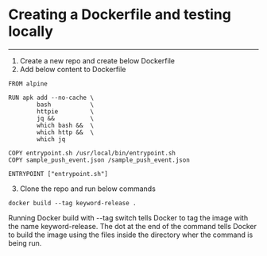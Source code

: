 # Creating a Dockerfile and testing locally
----------------------------------------------
1. Create a new repo and create below Dockerfile
2. Add below content to Dockerfile
```
FROM alpine

RUN apk add --no-cache \
        bash           \
        httpie         \
        jq &&          \
        which bash &&  \
        which http &&  \
        which jq

COPY entrypoint.sh /usr/local/bin/entrypoint.sh
COPY sample_push_event.json /sample_push_event.json

ENTRYPOINT ["entrypoint.sh"]
```
3. Clone the repo and run below commands
```
docker build --tag keyword-release .
```
Running Docker build with --tag switch tells Docker to tag the image with the name keyword-release.
The dot at the end of the command tells Docker to build the image using the files inside the directory wher the command is being run.

